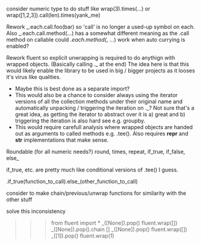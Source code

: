 consider numeric type to do stuff like wrap(3).times(...)
    or wrap([1,2,3]).call(len).times(yank_me)

Rework _.each.call.foo(bar) so 'call' is no longer a used-up symbol on each.
Also _.each.call.method(...) has a somewhat different meaning as the .call method on callable
could _.each.method(_, ...) work when auto currying is enabled?

Rework fluent so explicit unwrapping is required to do anythign with wrapped objects. 
(Basically calling ._ at the end)
The idea here is that this would likely enable the library to be used in big / bigger 
projects as it looses it's virus like qualities.
* Maybe this is best done as a separate import?
* This would also be a chance to consider always using the iterator versions of 
  all the collection methods under their original name and automatically unpacking 
  / triggering the iteration on ._? Not sure that's a great idea, as getting the 
  iterator to abstract over it is a) great and b) triggering the iteration is also 
  hard see e.g. groupby.
* This would require carefull analysis where wrapped objects are handed out as arguments
  to called methods e.g. .tee(). Also requires __repr__ and __str__ implementations that
  make sense.

Roundable (for all numeric needs?)
    round, times, repeat, if_true, if_false, else_

if_true, etc. are pretty much like conditional versions of .tee() I guess.

.if_true(function_to_call).else_(other_function_to_call)

consider to make chain/previous/unwrap functions for similarity with the other stuff

solve this inconsistency

>>> from fluent import *
>>> _([None]).pop()
fluent.wrap([])
>>> _([None]).pop().chain
[]
>>> _([None]).pop()
fluent.wrap([])
>>> _([1]).pop()
fluent.wrap(1)
